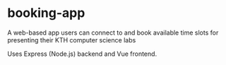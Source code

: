 # booking-app
A web-based app users can connect to and book available time slots for presenting their KTH computer science labs

Uses Express (Node.js) backend and Vue frontend.
